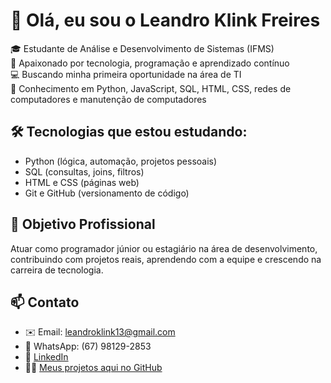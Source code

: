 # 👋 Olá, eu sou o Leandro Klink Freires

🎓 Estudante de Análise e Desenvolvimento de Sistemas (IFMS)  
🧠 Apaixonado por tecnologia, programação e aprendizado contínuo  
💻 Buscando minha primeira oportunidade na área de TI  
🚀 Conhecimento em Python, JavaScript, SQL, HTML, CSS, redes de computadores e manutenção de computadores

## 🛠️ Tecnologias que estou estudando:
- Python (lógica, automação, projetos pessoais)
- SQL (consultas, joins, filtros)
- HTML e CSS (páginas web)
- Git e GitHub (versionamento de código)

## 📌 Objetivo Profissional
Atuar como programador júnior ou estagiário na área de desenvolvimento, contribuindo com projetos reais, aprendendo com a equipe e crescendo na carreira de tecnologia.

## 📫 Contato
- ✉️ Email: leandroklink13@gmail.com  
- 📱 WhatsApp: (67) 98129-2853  
- 🔗 [LinkedIn](https://www.linkedin.com/in/leandro-klink-freires-3044892a2)  
- 🧑‍💻 [Meus projetos aqui no GitHub](https://github.com/leandroklink)
